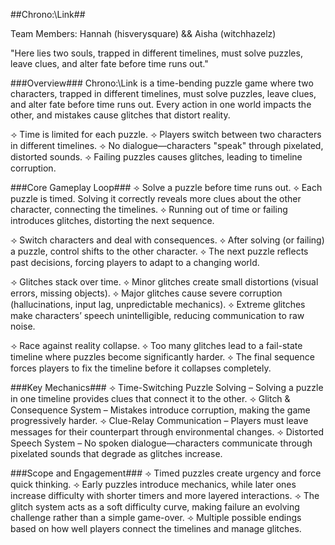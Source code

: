 ##Chrono:\\Link##

Team Members: Hannah (hisverysquare) && Aisha (witchhazelz)

"Here lies two souls, trapped in different timelines, must solve puzzles, leave clues, and alter fate before time runs out."

###Overview###
Chrono:\Link is a time-bending puzzle game where two characters, trapped in different timelines, must solve puzzles, leave clues, and alter fate before time runs out.
Every action in one world impacts the other, and mistakes cause glitches that distort reality.

⟢ Time is limited for each puzzle.
⟢ Players switch between two characters in different timelines.
⟢ No dialogue—characters "speak" through pixelated, distorted sounds.
⟢ Failing puzzles causes glitches, leading to timeline corruption.

###Core Gameplay Loop###
⟢ Solve a puzzle before time runs out.
⟡ Each puzzle is timed. Solving it correctly reveals more clues about the other character, connecting the timelines.
⟡ Running out of time or failing introduces glitches, distorting the next sequence.

⟢ Switch characters and deal with consequences.
⟡ After solving (or failing) a puzzle, control shifts to the other character.
⟡ The next puzzle reflects past decisions, forcing players to adapt to a changing world.

⟢ Glitches stack over time.
⟡ Minor glitches create small distortions (visual errors, missing objects).
⟡ Major glitches cause severe corruption (hallucinations, input lag, unpredictable mechanics).
⟡ Extreme glitches make characters’ speech unintelligible, reducing communication to raw noise.

⟢ Race against reality collapse.
⟡ Too many glitches lead to a fail-state timeline where puzzles become significantly harder.
⟡ The final sequence forces players to fix the timeline before it collapses completely.

###Key Mechanics###
⟢ Time-Switching Puzzle Solving – Solving a puzzle in one timeline provides clues that connect it to the other.
⟢ Glitch & Consequence System – Mistakes introduce corruption, making the game progressively harder.
⟢ Clue-Relay Communication – Players must leave messages for their counterpart through environmental changes.
⟢ Distorted Speech System – No spoken dialogue—characters communicate through pixelated sounds that degrade as glitches increase.

###Scope and Engagement###
⟢ Timed puzzles create urgency and force quick thinking.
⟢ Early puzzles introduce mechanics, while later ones increase difficulty with shorter timers and more layered interactions.
⟢ The glitch system acts as a soft difficulty curve, making failure an evolving challenge rather than a simple game-over.
⟢ Multiple possible endings based on how well players connect the timelines and manage glitches.

